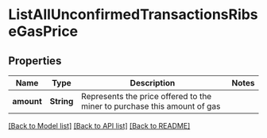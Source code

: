 # ListAllUnconfirmedTransactionsRibseGasPrice

## Properties

Name | Type | Description | Notes
------------ | ------------- | ------------- | -------------
**amount** | **String** | Represents the price offered to the miner to purchase this amount of gas | 

[[Back to Model list]](../README.md#documentation-for-models) [[Back to API list]](../README.md#documentation-for-api-endpoints) [[Back to README]](../README.md)


